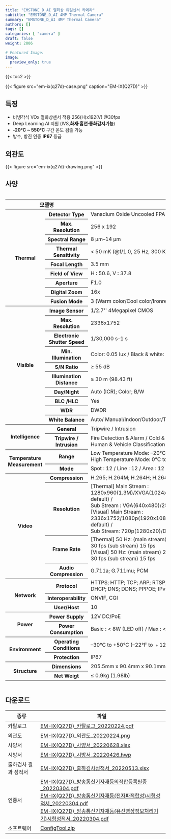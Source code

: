 ```yaml
---
title: "EMSTONE_D_AI 열화상 듀얼센서 카메라"
subtitle: "EMSTONE_D_AI 4MP Thermal Camera"
summary: "EMSTONE_D_AI 4MP Thermal Camera"
authors: []
tags: []
categories: [ "camera" ]
draft: false
weight: 2006

# Featured Image:
image:
  preview_only: true
---
```


{{< toc2 >}}

<div class="container">
<div class="row justify-content-center align-items-center">
<div class="col-sm-6">

{{< figure src="em-ix(q27d)-case.png" caption="EM-IX(Q27D)" >}}

</div>
</div>
</div>

<div class="container">
<div class="row justify-content-center">
<div class="col-sm-6 pl-0">

## 특징

- 비냉각식 VOx 열화상센서 적용 256(H)x192(V) @30fps
- Deep Learning AI 지원 (IVS,**화재∙흡연∙통화감지기능**)
- **-20℃ ~ 550℃** 구간 온도 검출 가능
- 방수, 방진 인증 **IP67** 등급


</div>
<div class="col-sm-6 pl-0">

## 외관도

{{< figure src="em-ix(q27d)-drawing.png" >}}

</div>
</div>
</div>

## 사양

<div style="overflow-x: auto">
<table class="spec">
<thead>
<tr>
<th colspan="2">모델명</th>
<th>EM-IX(Q27D)</th>
</tr>
</thead>
<tbody>
<tr>
<th rowspan="9">Thermal</th>
<th>Detector Type</th>
<td>Vanadium Oxide Uncooled FPA</td>
</tr>
<tr>
<th>Max. Resolution</th>
<td>256 x 192</td>
</tr>
<tr>
<th>Spectral Range</th>
<td>8 μm–14 μm</td>
</tr>
<tr>
<th>Thermal Sensitivity</th>
<td>< 50 mK (@f/1.0, 25 Hz, 300 K)</td>
</tr>
<tr>
<th>Focal Length</th>
<td>3.5 mm</td>
</tr>
<tr>
<th>Field of View</th>
<td>H : 50.6, V : 37.8</td>
</tr>
<tr>
<th>Aperture</th>
<td>F1.0</td>
</tr>
<tr>
<th>Digital Zoom</th>
<td>16x</td>
</tr>
<tr>
<th>Fusion Mode</th>
<td>3 (Warm color/Cool color/Ironred)</td>
</tr>
<tr>
<th rowspan="10">Visible</th>
<th>Image Sensor</th>
<td>1/2.7'' 4Megapixel CMOS</td>
</tr>
<tr>
<th>Max. Resolution</th>
<td>2336x1752</td>
</tr>
<tr>
<th>Electronic Shutter Speed</th>
<td>1/30,000 s–1 s</td>
</tr>
<tr>
<th>Min. Illumination</th>
<td>Color: 0.05 lux / Black & white: 0.005 lux / 0 lux (IR on)</td>
</tr>
<tr>
<th>S/N Ratio</th>
<td>≥ 55 dB</td>
</tr>
<tr>
<th>Illumination Distance</th>
<td>≥ 30 m (98.43 ft)</td>
</tr>
<tr>
<th>Day/Night</th>
<td>Auto (ICR); Color; B/W</td>
</tr>
<tr>
<th>BLC /HLC</th>
<td>Yes</td>
</tr>
<tr>
<th>WDR</th>
<td>DWDR</td>
</tr>
<tr>
<th>White Balance</th>
<td>Auto/ Manual/Indoor/Outdoor/Tracking/Street lamp/Natural</td>
</tr>
<tr>
<th rowspan="2">Intelligence</th>
<th>General</th>
<td>Tripwire / Intrusion</td>
</tr>
<tr>
<th>Tripwire / Intrusion</th>
<td>Fire Detection & Alarm / Cold & Hot Spot Trace / <br> Human & Vehicle
Classification / Smoking Detection / Call Detection</td>
</tr>
<tr>
<th rowspan="2">Temperature<br>Measurement</th>
<th>Range</th>
<td>Low Temperature Mode: –20℃ to +150℃ (–4°F to +302°F)<br>
High Temperature Mode: 0℃ to +550℃ (+32°F to +1022°F)</td>
</tr>
<tr>
<th>Mode</th>
<td>Spot : 12 / Line : 12 / Area : 12 / Support 12 rules simultaneously</td>
</tr>
<tr>
<th rowspan="4">Video</th>
<th>Compression</th>
<td>H.265; H.264M; H.264H; H.264B; MJEPG</td>
</tr>
<tr>
<th>Resolution</th>
<td> [Thermal] Main Stream : 1280x960(1.3M)/XVGA(1024x768)/VGA(640x480)/256x192/1280x960
(by default) /<br> Sub Stream : VGA(640x480)/256x192/256x192(by default)<br>
[Visual] Main Stream : 2336x1752/1080p(1920x1080)/720p(1280x720)/D1(704x576)/2336x1752(by
default) /<br> Sub Stream: 720p(1280x20)/D1(704x576)/CIF(352x288)/352x288(by default)</td>
</tr>
<th>Frame Rate</th>
<td>[Thermal] 50 Hz: (main stream) 25 fps (sub stream) 15 fps / 60 Hz: (main stream) 30 fps (sub stream) 15 fps <br>
[Visual] 50 Hz: (main stream) 25 fps (sub stream) 15 fps / 60 Hz: (main stream) 30 fps (sub stream) 15 fps</td>
</tr>
<tr>
<th>Audio Compression</th>
<td>G.711a; G.711mu; PCM</td>
</tr>
<th rowspan="3">Network</th>
<th>Protocol</th>
<td>HTTPS; HTTP; TCP; ARP; RTSP; RTP; UDP; RTCP; SMTP; FTP;<br>
DHCP; DNS; DDNS; PPPOE; IPv4/v6; SNMP; QoS; UPnP; NTP</td>
</tr>
<tr>
<th>Interoperability</th>
<td>ONVIF, CGI</td>
</tr>
<tr>
<th>User/Host</th>
<td>10</td>
</tr>
<th rowspan="2">Power</th>
<th>Power Supply</th>
<td>12V DC/PoE</td>
</tr>
<tr>
<th>Power Consumption</th>
<td>Basic : < 8W (LED off) / Max : < 14W (LED on, heater on)</td>
</tr>
<th rowspan="2">Environment</th>
<th>Operating Conditions</th>
<td>–30℃ to +50℃ (–22°F to ﹢122°F) / ≤ 95% RH</td>
</tr>
<tr>
<th>Protection</th>
<td>IP67</td>
</tr>
<th rowspan="2">Structure</th>
<th>Dimensions</th>
<td>205.5mm x 90.4mm x 90.1mm (8.09''x3.56''x3.55'')</td>
</tr>
<tr>
<th>Net Weigt</th>
<td>≤ 0.9kg (1.98lb)</td>
</tr>
</tbody>
</table>
</div>

## 다운로드

종류 | 파일
---- | ----
카탈로그 | [EM-IX(Q27D)_카탈로그_20220224.pdf](https://www.emstone.com/data/sales/ko/EM-IX(Q27D)_카탈로그_20220224.pdf)
외관도 | [EM-IX(Q27D)_외관도_20220224.png](https://www.emstone.com/data/sales/ko/EM-IX(Q27D)_외관도_20220224.png)
사양서 | [EM-IX(Q27D)_사양서_20220628.xlsx](https://www.emstone.com/data/sales/ko/EM-IX(Q27D)_사양서_20220628.xlsx)
시방서 | [EM-IX(Q27D)_시방서_20220426.hwp](https://www.emstone.com/data/sales/ko/EM-IX(Q27D)_시방서_20220426.hwp)
출하검사 결과 성적서 | [EM-IX(Q27D)_출하검사성적서_20220513.xlsx](https://www.emstone.com/data/sales/ko/EM-IX(Q27D)_출하검사성적서_20220513.xlsx)
인증서 | [EM-IX(Q27D)_방송통신기자재등의적합등록필증_20220304.pdf](https://www.emstone.com/data/sales/ko/EM-IX(Q27D)_방송통신기자재등의적합등록필증_20220304.pdf)<br>[EM-IX(Q27D)_방송통신기자재등(전자파적합성)시험성적서_20220304.pdf](https://www.emstone.com/data/sales/ko/EM-IX(Q27D)_방송통신기자재등(전자파적합성)시험성적서_20220304.pdf)<br>[EM-IX(Q27D)_방송통신기자재등(유선영상정보처리기기)시험성적서_20220304.pdf](https://www.emstone.com/data/sales/ko/EM-IX(Q27D)_방송통신기자재등(유선영상정보처리기기)시험성적서_20220304.pdf)
소프트웨어 | [ConfigTool.zip](https://www.emstone.com/data/sales/ko/ConfigTool.zip)